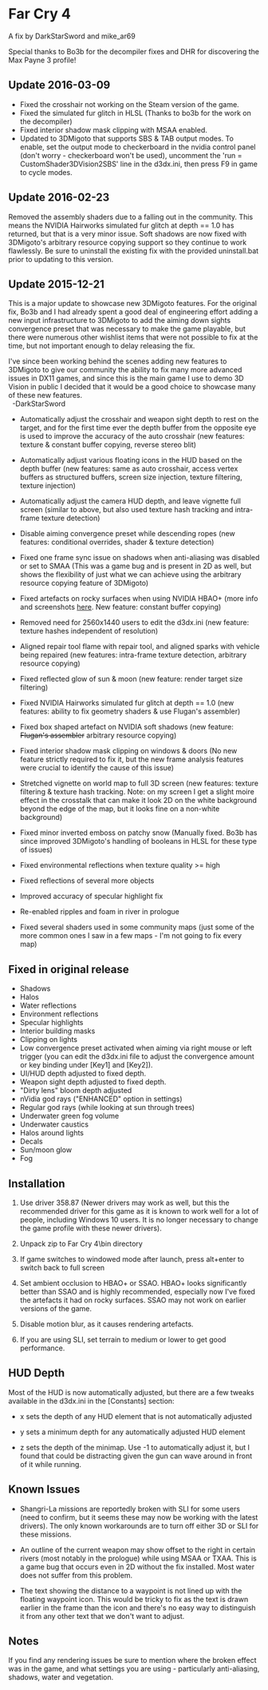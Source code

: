 Far Cry 4
=========

A fix by DarkStarSword and mike_ar69

Special thanks to Bo3b for the decompiler fixes and DHR for discovering the Max
Payne 3 profile!

Update 2016-03-09
-----------------
- Fixed the crosshair not working on the Steam version of the game.
- Fixed the simulated fur glitch in HLSL (Thanks to bo3b for the work on the decompiler)
- Fixed interior shadow mask clipping with MSAA enabled.
- Updated to 3DMigoto that supports SBS & TAB output modes. To enable, set the
  output mode to checkerboard in the nvidia control panel (don't worry -
  checkerboard won't be used), uncomment the 'run = CustomShader3DVision2SBS'
  line in the d3dx.ini, then press F9 in game to cycle modes.

Update 2016-02-23
-----------------
Removed the assembly shaders due to a falling out in the community. This means
the NVIDIA Hairworks simulated fur glitch at depth == 1.0 has returned, but
that is a very minor issue. Soft shadows are now fixed with 3DMigoto's
arbitrary resource copying support so they continue to work flawlessly. Be sure
to uninstall the existing fix with the provided uninstall.bat prior to updating
to this version.

Update 2015-12-21
-----------------
This is a major update to showcase new 3DMigoto features. For the original fix,
Bo3b and I had already spent a good deal of engineering effort adding a new
input infrastructure to 3DMigoto to add the aiming down sights convergence
preset that was necessary to make the game playable, but there were numerous
other wishlist items that were not possible to fix at the time, but not
important enough to delay releasing the fix.

I've since been working behind the scenes adding new features to 3DMigoto to
give our community the ability to fix many more advanced issues in DX11 games,
and since this is the main game I use to demo 3D Vision in public I decided
that it would be a good choice to showcase many of these new features.  
&nbsp;&nbsp;-DarkStarSword

- Automatically adjust the crosshair and weapon sight depth to rest on the
  target, and for the first time ever the depth buffer from the opposite eye is
  used to improve the accuracy of the auto crosshair (new features: texture &
  constant buffer copying, reverse stereo blit)

- Automatically adjust various floating icons in the HUD based on the depth
  buffer (new features: same as auto crosshair, access vertex buffers as
  structured buffers, screen size injection, texture filtering, texture
  injection)

- Automatically adjust the camera HUD depth, and leave vignette full screen
  (similar to above, but also used texture hash tracking and intra-frame
  texture detection)

- Disable aiming convergence preset while descending ropes (new features:
  conditional overrides, shader & texture detection)

- Fixed one frame sync issue on shadows when anti-aliasing was disabled or set
  to SMAA (This was a game bug and is present in 2D as well, but shows the
  flexibility of just what we can achieve using the arbitrary resource copying
  feature of 3DMigoto)

- Fixed artefacts on rocky surfaces when using NVIDIA HBAO+ (more info and
  screenshots [here][1]. New feature: constant buffer copying)

[1]: https://forums.geforce.com/default/topic/897529/3d-hbao-normal-map-artefact-fix

- Removed need for 2560x1440 users to edit the d3dx.ini (new feature: texture
  hashes independent of resolution)

- Aligned repair tool flame with repair tool, and aligned sparks with vehicle
  being repaired (new features: intra-frame texture detection, arbitrary
  resource copying)

- Fixed reflected glow of sun & moon (new feature: render target size
  filtering)

- Fixed NVIDIA Hairworks simulated fur glitch at depth == 1.0 (new features:
  ability to fix geometry shaders & use Flugan's assembler)

- Fixed box shaped artefact on NVIDIA soft shadows (new feature: <del>Flugan's
  assembler</del> arbitrary resource copying)

- Fixed interior shadow mask clipping on windows & doors (No new feature
  strictly required to fix it, but the new frame analysis features were crucial
  to identify the cause of this issue)

- Stretched vignette on world map to full 3D screen (new features: texture
  filtering & texture hash tracking. Note: on my screen I get a slight moire
  effect in the crosstalk that can make it look 2D on the white background
  beyond the edge of the map, but it looks fine on a non-white background)

- Fixed minor inverted emboss on patchy snow (Manually fixed. Bo3b has since
  improved 3DMigoto's handling of booleans in HLSL for these type of issues)

- Fixed environmental reflections when texture quality >= high

- Fixed reflections of several more objects

- Improved accuracy of specular highlight fix

- Re-enabled ripples and foam in river in prologue

- Fixed several shaders used in some community maps (just some of the more
  common ones I saw in a few maps - I'm not going to fix every map)

Fixed in original release
-------------------------
- Shadows
- Halos
- Water reflections
- Environment reflections
- Specular highlights
- Interior building masks
- Clipping on lights
- Low convergence preset activated when aiming via right mouse or left trigger
  (you can edit the d3dx.ini file to adjust the convergence amount or key
  binding under \[Key1\] and \[Key2\]).
- UI/HUD depth adjusted to fixed depth.
- Weapon sight depth adjusted to fixed depth.
- "Dirty lens" bloom depth adjusted
- nVidia god rays ("ENHANCED" option in settings)
- Regular god rays (while looking at sun through trees)
- Underwater green fog volume
- Underwater caustics
- Halos around lights
- Decals
- Sun/moon glow
- Fog

Installation
------------
1. Use driver 358.87 (Newer drivers may work as well, but this the recommended
   driver for this game as it is known to work well for a lot of people,
   including Windows 10 users. It is no longer necessary to change the game
   profile with these newer drivers).

2. Unpack zip to Far Cry 4\bin directory

3. If game switches to windowed mode after launch, press alt+enter to switch
   back to full screen

4. Set ambient occlusion to HBAO+ or SSAO. HBAO+ looks significantly better
   than SSAO and is highly recommended, especially now I've fixed the artefacts
   it had on rocky surfaces. SSAO may not work on earlier versions of the game.

5. Disable motion blur, as it causes rendering artefacts.

6. If you are using SLI, set terrain to medium or lower to get good
   performance.

HUD Depth
---------
Most of the HUD is now automatically adjusted, but there are a few tweaks
available in the d3dx.ini in the [Constants] section:

- x sets the depth of any HUD element that is not automatically adjusted

- y sets a minimum depth for any automatically adjusted HUD element

- z sets the depth of the minimap. Use -1 to automatically adjust it, but I
  found that could be distracting given the gun can wave around in front of it
  while running.

Known Issues
------------
- Shangri-La missions are reportedly broken with SLI for some users (need to
  confirm, but it seems these may now be working with the latest drivers).
  The only known workarounds are to turn off either 3D or SLI for these
  missions.

- An outline of the current weapon may show offset to the right in certain
  rivers (most notably in the prologue) while using MSAA or TXAA. This is a
  game bug that occurs even in 2D without the fix installed. Most water does
  not suffer from this problem.

- The text showing the distance to a waypoint is not lined up with the floating
  waypoint icon. This would be tricky to fix as the text is drawn earlier in
  the frame than the icon and there's no easy way to distinguish it from any
  other text that we don't want to adjust.

Notes
-----
If you find any rendering issues be sure to mention where the broken effect was
in the game, and what settings you are using - particularly anti-aliasing,
shadows, water and vegetation.
